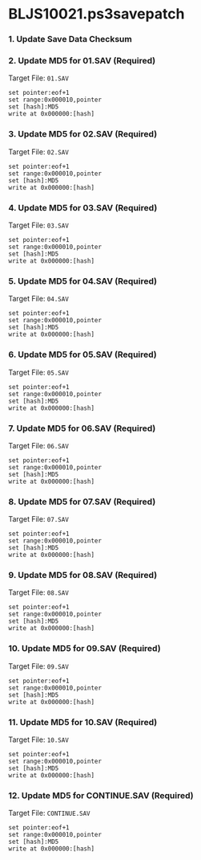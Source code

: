 # BLJS10021.ps3savepatch

### 1.  Update Save Data Checksum
### 2. Update MD5 for 01.SAV (Required)

Target File: `01.SAV`

```
set pointer:eof+1
set range:0x000010,pointer
set [hash]:MD5
write at 0x000000:[hash]
```

### 3. Update MD5 for 02.SAV (Required)

Target File: `02.SAV`

```
set pointer:eof+1
set range:0x000010,pointer
set [hash]:MD5
write at 0x000000:[hash]
```

### 4. Update MD5 for 03.SAV (Required)

Target File: `03.SAV`

```
set pointer:eof+1
set range:0x000010,pointer
set [hash]:MD5
write at 0x000000:[hash]
```

### 5. Update MD5 for 04.SAV (Required)

Target File: `04.SAV`

```
set pointer:eof+1
set range:0x000010,pointer
set [hash]:MD5
write at 0x000000:[hash]
```

### 6. Update MD5 for 05.SAV (Required)

Target File: `05.SAV`

```
set pointer:eof+1
set range:0x000010,pointer
set [hash]:MD5
write at 0x000000:[hash]
```

### 7. Update MD5 for 06.SAV (Required)

Target File: `06.SAV`

```
set pointer:eof+1
set range:0x000010,pointer
set [hash]:MD5
write at 0x000000:[hash]
```

### 8. Update MD5 for 07.SAV (Required)

Target File: `07.SAV`

```
set pointer:eof+1
set range:0x000010,pointer
set [hash]:MD5
write at 0x000000:[hash]
```

### 9. Update MD5 for 08.SAV (Required)

Target File: `08.SAV`

```
set pointer:eof+1
set range:0x000010,pointer
set [hash]:MD5
write at 0x000000:[hash]
```

### 10. Update MD5 for 09.SAV (Required)

Target File: `09.SAV`

```
set pointer:eof+1
set range:0x000010,pointer
set [hash]:MD5
write at 0x000000:[hash]
```

### 11. Update MD5 for 10.SAV (Required)

Target File: `10.SAV`

```
set pointer:eof+1
set range:0x000010,pointer
set [hash]:MD5
write at 0x000000:[hash]
```

### 12. Update MD5 for CONTINUE.SAV (Required)

Target File: `CONTINUE.SAV`

```
set pointer:eof+1
set range:0x000010,pointer
set [hash]:MD5
write at 0x000000:[hash]
```

